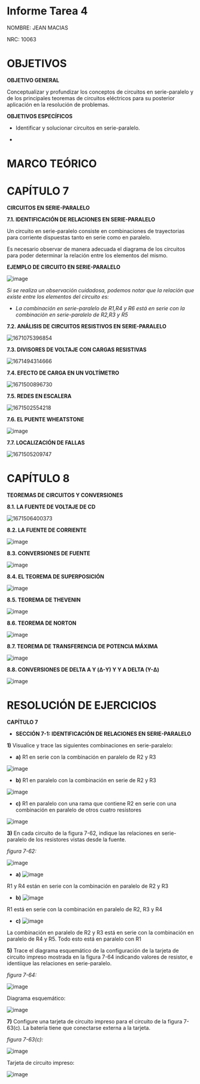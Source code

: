 # Informe Tarea 4

NOMBRE: JEAN MACIAS

NRC: 10063 

# **OBJETIVOS**

**OBJETIVO GENERAL**

Conceptualizar y profundizar los conceptos de circuitos en serie-paralelo y de los principales teoremas de circuitos eléctricos para su posterior aplicación en la resolución de problemas.

**OBJETIVOS ESPECÍFICOS**

* Identificar y solucionar circuitos en serie-paralelo.

*

# **MARCO TEÓRICO**

# **CAPÍTULO 7**

**CIRCUITOS EN SERIE-PARALELO**

**7.1. IDENTIFICACIÓN DE RELACIONES EN SERIE-PARALELO**

Un circuito en serie-paralelo consiste en combinaciones de trayectorias para corriente dispuestas tanto en serie como en paralelo.

Es necesario observar de manera adecuada el diagrama de los circuitos para poder determinar la relación entre los elementos del mismo.

**EJEMPLO DE CIRCUITO EN SERIE-PARALELO**

![image](https://user-images.githubusercontent.com/116774235/207728442-b4361941-ba39-46b0-aca6-4935e313edb0.png)

*Si se realiza un observación cuidadosa, podemos notar que la relación que existe entre los elementos del circuito es:*
* *La combinación en serie-paralelo de R1,R4 y R6 está en serie con la combinación en serie-paralelo de R2,R3 y R5*

**7.2. ANÁLISIS DE CIRCUITOS RESISTIVOS EN SERIE-PARALELO**

![1671075396854](https://user-images.githubusercontent.com/116774235/208577677-40a09c75-26df-4fdb-9e8b-1b6eee2e917b.png)


**7.3. DIVISORES DE VOLTAJE CON CARGAS RESISTIVAS**

![1671494314666](https://user-images.githubusercontent.com/116774235/208577825-ff3fb5e7-a7d3-4e00-b117-62e6743fa27c.png)

**7.4. EFECTO DE CARGA EN UN VOLTÍMETRO**

![1671500896730](https://user-images.githubusercontent.com/116774235/208578034-1b5c3719-0f13-4e5c-acd5-e775c4d7724f.png)

**7.5. REDES EN ESCALERA**

![1671502554218](https://user-images.githubusercontent.com/116774235/208578083-50a55e71-43fd-408c-bf09-bd5d1debeaad.png)

**7.6. EL PUENTE WHEATSTONE**

![image](https://user-images.githubusercontent.com/116774235/208578168-d493e910-a153-4a39-93a2-c50675b81cf0.png)

**7.7. LOCALIZACIÓN DE FALLAS**

![1671505209747](https://user-images.githubusercontent.com/116774235/208578194-cf95eca7-f8c8-4055-ace1-0183cf13015a.png)

# **CAPÍTULO 8**

**TEOREMAS DE CIRCUITOS Y CONVERSIONES**

**8.1. LA FUENTE DE VOLTAJE DE CD**

![1671506400373](https://user-images.githubusercontent.com/116774235/208578641-bc35d0c9-a0c1-4036-9cc7-7dbc92cfb58a.png)

**8.2. LA FUENTE DE CORRIENTE**

![image](https://user-images.githubusercontent.com/116774235/208578682-14a51421-691f-4716-8e93-0998db653c7b.png)

**8.3. CONVERSIONES DE FUENTE**

![image](https://user-images.githubusercontent.com/116774235/208578705-92fdd8a1-2dbf-4f12-9d30-2895a4883e06.png)

**8.4. EL TEOREMA DE SUPERPOSICIÓN**

![image](https://user-images.githubusercontent.com/116774235/208578741-dbc6c694-1c81-4976-a567-fb06ca8ede5e.png)

**8.5. TEOREMA DE THEVENIN**

![image](https://user-images.githubusercontent.com/116774235/208578771-809d2e9c-4c91-4e71-a929-0f16fc9d2524.png)

**8.6. TEOREMA DE NORTON**

![image](https://user-images.githubusercontent.com/116774235/208578811-36bf7530-4fe1-4c26-abdd-f40a21038c6d.png)

**8.7. TEOREMA DE TRANSFERENCIA DE POTENCIA MÁXIMA**

![image](https://user-images.githubusercontent.com/116774235/208578859-b5e36a4e-b454-4386-8331-da9731d0808b.png)

**8.8. CONVERSIONES DE DELTA A Y (Δ-Y) Y Y A DELTA (Y-Δ)**

![image](https://user-images.githubusercontent.com/116774235/208578993-d7ba2fa9-bc93-4fe2-a593-84fb6ccba3ba.png)

# **RESOLUCIÓN DE EJERCICIOS**

**CAPÍTULO 7**

* **SECCIÓN 7-1: IDENTIFICACIÓN DE RELACIONES EN SERIE-PARALELO**

**1)** Visualice y trace las siguientes combinaciones en serie-paralelo:

* **a)** R1 en serie con la combinación en paralelo de R2 y R3

![image](https://user-images.githubusercontent.com/116774235/208582236-89f92a6d-d001-4a59-a101-d0a8bcc49589.png)

* **b)** R1 en paralelo con la combinación en serie de R2 y R3

![image](https://user-images.githubusercontent.com/116774235/208582271-ed879462-00bf-46c8-a893-a1cb5ea49ba2.png)

* **c)** R1 en paralelo con una rama que contiene R2 en serie con una combinación en paralelo de otros cuatro resistores

![image](https://user-images.githubusercontent.com/116774235/208582381-f50abe7a-9fee-41be-bcef-6060220efbcc.png)

**3)** En cada circuito de la figura 7-62, indique las relaciones en serie-paralelo de los resistores vistas desde la fuente.

*figura 7-62:*

![image](https://user-images.githubusercontent.com/116774235/208583058-18ce3615-ff64-49a2-b079-a0b2b8871845.png)


* **a)** ![image](https://user-images.githubusercontent.com/116774235/208583145-7237aa21-53dc-4d81-99d7-84fe097ee0ae.png)

R1 y R4 están en serie con la combinación en paralelo de R2 y R3

* **b)** ![image](https://user-images.githubusercontent.com/116774235/208583273-32f08aea-4821-4732-a66f-c89fd69d825b.png)

R1 está en serie con la combinación en paralelo de R2, R3 y R4

* **c)** ![image](https://user-images.githubusercontent.com/116774235/208583602-755e47a4-d071-4298-804f-1c252c81741b.png)

La combinación en paralelo de R2 y R3 está en serie con la combinación en paralelo de R4 y R5. Todo esto está en paralelo con R1

**5)** Trace el diagrama esquemático de la configuración de la tarjeta de circuito impreso mostrada en la figura 7-64 indicando valores de resistor, e identiique las relaciones en serie-paralelo.

*figura 7-64:*

![image](https://user-images.githubusercontent.com/116774235/208583966-05dbafff-a899-473a-87dc-6417c7f217c2.png)

Diagrama esquemático:

![image](https://user-images.githubusercontent.com/116774235/208584028-dded9056-8075-4d10-a013-9916703ce8c4.png)

**7)** Configure una tarjeta de circuito impreso para el circuito de la figura 7-63(c). La batería tiene que conectarse externa a la tarjeta.

*figura 7-63(c):*

![image](https://user-images.githubusercontent.com/116774235/208584561-98cab375-55d3-4fcf-b4e2-9e570cbde987.png)

Tarjeta de circuito impreso:

![image](https://user-images.githubusercontent.com/116774235/208584611-e3de8215-1ff4-4c6c-af70-8ebb102fcccd.png)
